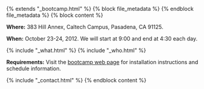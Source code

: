 {% extends "_bootcamp.html" %} {% block file_metadata %}  {% endblock
file_metadata %} {% block content %}

**Where:** 383 Hill Annex, Caltech Campus, Pasadena, CA 91125.

**When:** October 23-24, 2012. We will start at 9:00 and end at 4:30 each day.

{% include "_what.html" %} {% include "_who.html" %}

**Requirements:** Visit the [bootcamp web page](http://swcarpentry.github.com/2012-10-caltech/) for installation instructions and schedule information.

{% include "_contact.html" %} {% endblock content %}

